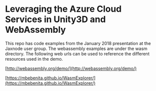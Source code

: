 # Leveraging the Azure Cloud Services in Unity3D and WebAssembly

This repo has code examples from the January 2018 presentation at the Jaxnode user group. The webassembly examples are under the wasm directory. The following web urls can be used to reference the different resources used in the demo.

[http://webassembly.org/demo/](http://webassembly.org/demo/)

[https://mbebenita.github.io/WasmExplorer/](https://mbebenita.github.io/WasmExplorer/)